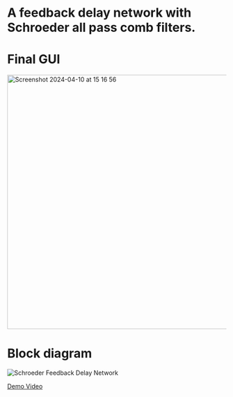 # A feedback delay network with Schroeder all pass comb filters.

# Final GUI
<img width="585" alt="Screenshot 2024-04-10 at 15 16 56" src="https://github.com/ruarim/Schroeder_FDN/assets/48099261/b9fef965-47d3-4d71-be93-d25fdb81f29a">

  # Block diagram
![Schroeder Feedback Delay Network](https://github.com/ruarim/Schroeder_FDN/assets/48099261/da105404-9f3e-491e-ba19-a3b5bdd879cf)

[Demo Video](https://youtu.be/OBex3b7Xd3I)
